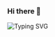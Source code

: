 ### Hi there 👋

![Typing SVG](https://readme-typing-svg.herokuapp.com?font=popins&pause=100&color=F70000&center=true&vCenter=true&multiline=true&width=768&height=100&lines=Full+Stack+Web+Developer+Software+Engineer+;PHP%2C+HTML%2C+CSS%2C+REACT%2C+NODE%2C+MYSQL%2C+MongoDB;Tech+Lead+%40+SOOKH+%7C%7C+UI%2FUX+Specialist+)
